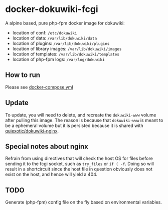 # docker-dokuwiki-fcgi

A alpine based, pure php-fpm docker image for dokuwiki:

+ location of conf: `/etc/dokuwiki`
+ location of data: `/var/lib/dokuwiki/data`
+ location of plugins: `/var/lib/dokuwiki/plugins`
+ location of library images: `/var/lib/dokuwiki/images`
+ location of templates: `/var/lib/dokuwiki/templates`
+ location of php-fpm logs: `/var/log/dokuwiki`

## How to run

Please see [docker-compose.yml](https://github.com/Hellyna/docker-dokuwiki-fcgi/blob/master/docker-compose.yml)


## Update

To update, you will need to delete, and recreate the `dokuwiki-www` volume after pulling this image. The reason is because that `dokuwiki-www` is meant to be a ephemeral volume but it is persisted because it is shared with [quiexotic/dokuwiki-nginx](https://github.com/quiexotic/docker-dokuwiki-nginx).

## Special notes about nginx

Refrain from using directives that will check the host OS for files before sending it to the fcgi socket, such as `try_files` or `if ( -f`. Doing so will result in a shortcircuit since the host file in question obviously does not exist on the host, and hence will yield a 404.

## TODO

Generate (php-fpm) config file on the fly based on environmental variables.
